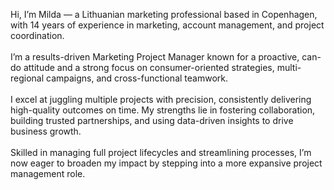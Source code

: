 Hi, I’m Milda — a Lithuanian marketing professional based in Copenhagen, with 14 years of experience in marketing, account management, and project coordination.  
<br>
I’m a results-driven Marketing Project Manager known for a proactive, can-do attitude and a strong focus on consumer-oriented strategies, multi-regional campaigns, and cross-functional teamwork.  
<br>
I excel at juggling multiple projects with precision, consistently delivering high-quality outcomes on time. My strengths lie in fostering collaboration, building trusted partnerships, and using data-driven insights to drive business growth.  
<br>
Skilled in managing full project lifecycles and streamlining processes, I’m now eager to broaden my impact by stepping into a more expansive project management role.  
